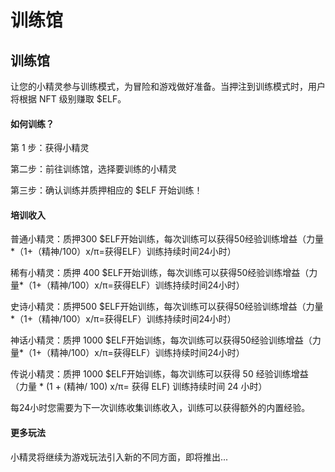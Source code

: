 # 训练馆

## 训练馆

让您的小精灵参与训练模式，为冒险和游戏做好准备。当押注到训练模式时，用户将根据 NFT 级别赚取 $ELF。

#### 如何训练？

第 1 步：获得小精灵

第二步：前往训练馆，选择要训练的小精灵

第三步：确认训练并质押相应的 $ELF 开始训练！

#### 培训收入

普通小精灵：质押300 $ELF开始训练，每次训练可以获得50经验训练增益（力量\*（1+（精神/100）x/π=获得ELF）训练持续时间24小时）

稀有小精灵：质押 400 $ELF开始训练，每次训练可以获得50经验训练增益（力量\*（1+（精神/100）x/π=获得ELF）训练持续时间24小时）

史诗小精灵：质押500 $ELF开始训练，每次训练可以获得50经验训练增益（力量\*（1+（精神/100）x/π=获得ELF）训练持续时间24小时）

神话小精灵：质押 1000 $ELF开始训练，每次训练可以获得50经验训练增益（力量\*（1+（精神/100）x/π=获得ELF）训练持续时间24小时）

传说小精灵：质押 1000 $ELF开始训练，每次训练可以获得 50 经验训练增益（力量 \* (1 + (精神/ 100) x/π= 获得 ELF) 训练持续时间 24 小时）

每24小时您需要为下一次训练收集训练收入，训练可以获得额外的内置经验。

#### 更多玩法

小精灵将继续为游戏玩法引入新的不同方面，即将推出...
